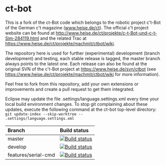 # ct-bot
This is a fork of the ct-Bot code which belongs to the robotic project c't-Bot of the German c't magazine (www.heise.de/ct).
The official c't project website can be found at http://www.heise.de/ct/projekte/c-t-Bot-und-c-t-Sim-284119.html and the related Trac at https://www.heise.de/ct/projekte/machmit/ctbot/wiki.

The repository here is used for further (experimental) development (branch development) and testing, each stable release is tagged, the master branch always points to the latest one. Each release can also be found at the original SVN of the c't-Bot project at https://www.heise.de/svn/ctbot (see https://www.heise.de/ct/projekte/machmit/ctbot/wiki for more information).

Feel free to fork from this repository, add your own extensions or improvements and create a pull request to get them integrated.

Eclipse may update the file .settings/language.settings.xml every time your local build environment changes. To stop git complaining about these updates, execute the following command at the ct-bot top-level directory: <code>git update-index --skip-worktree -- .settings/language.settings.xml</code>


| Branch              | Build status  |
|:------------------- |:------------- |
| master              | [![Build status](https://travis-ci.org/tsandmann/ct-bot.svg?branch=master "Build status of branch master")](https://travis-ci.org/tsandmann/ct-bot) |
| develop             | [![Build status](https://travis-ci.org/tsandmann/ct-bot.svg?branch=develop "Build status of branch develop")](https://travis-ci.org/tsandmann/ct-bot) |
| features/serial-cmd | [![Build status](https://travis-ci.org/tsandmann/ct-bot.svg?branch=features/serial-cmd "Build status of branch features/serial-cmd")](https://travis-ci.org/tsandmann/ct-bot) |
